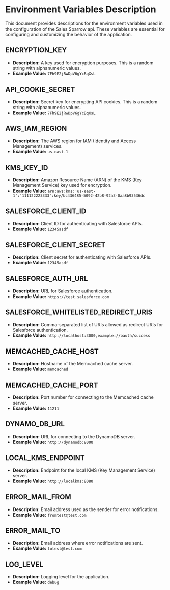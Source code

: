 # Environment Variables Description

This document provides descriptions for the environment variables used in the configuration of the Sales Sparrow api. These variables are essential for configuring and customizing the behavior of the application.

## ENCRYPTION_KEY

- **Description:** A key used for encryption purposes. This is a random string with alphanumeric values.
- **Example Value:** `7Fh9E2jRwDpV6gYcBqXsL`

## API_COOKIE_SECRET

- **Description:** Secret key for encrypting API cookies. This is a random string with alphanumeric values.
- **Example Value:** `7Fh9E2jRwDpV6gYcBqXsL`

## AWS_IAM_REGION

- **Description:** The AWS region for IAM (Identity and Access Management) services.
- **Example Value:** `us-east-1`

## KMS_KEY_ID

- **Description:** Amazon Resource Name (ARN) of the KMS (Key Management Service) key used for encryption.
- **Example Value:** `arn:aws:kms:'us-east-1':'111122223333':key/bc436485-5092-42b8-92a3-0aa8b93536dc`

## SALESFORCE_CLIENT_ID

- **Description:** Client ID for authenticating with Salesforce APIs.
- **Example Value:** `12345asdf`

## SALESFORCE_CLIENT_SECRET

- **Description:** Client secret for authenticating with Salesforce APIs.
- **Example Value:** `12345asdf`

## SALESFORCE_AUTH_URL

- **Description:** URL for Salesforce authentication.
- **Example Value:** `https://test.salesforce.com`

## SALESFORCE_WHITELISTED_REDIRECT_URIS

- **Description:** Comma-separated list of URIs allowed as redirect URIs for Salesforce authentication.
- **Example Value:** `http://localhost:3000,example://oauth/success`

## MEMCACHED_CACHE_HOST

- **Description:** Hostname of the Memcached cache server.
- **Example Value:** `memcached`

## MEMCACHED_CACHE_PORT

- **Description:** Port number for connecting to the Memcached cache server.
- **Example Value:** `11211`

## DYNAMO_DB_URL

- **Description:** URL for connecting to the DynamoDB server.
- **Example Value:** `http://dynamodb:8000`

## LOCAL_KMS_ENDPOINT

- **Description:** Endpoint for the local KMS (Key Management Service) server.
- **Example Value:** `http://localkms:8080`

## ERROR_MAIL_FROM

- **Description:** Email address used as the sender for error notifications.
- **Example Value:** `fromtest@test.com`

## ERROR_MAIL_TO

- **Description:** Email address where error notifications are sent.
- **Example Value:** `totest@test.com`

## LOG_LEVEL

- **Description:** Logging level for the application.
- **Example Value:** `debug`
